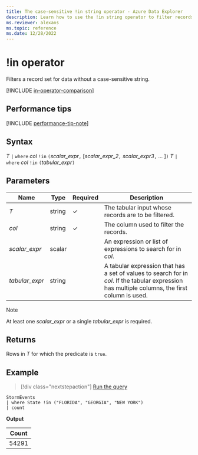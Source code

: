 ```yaml
---
title: The case-sensitive !in string operator - Azure Data Explorer
description: Learn how to use the !in string operator to filter records for data without a case-sensitive string.
ms.reviewer: alexans
ms.topic: reference
ms.date: 12/28/2022
---
```

# !in operator

Filters a record set for data without a case-sensitive string.

[!INCLUDE [in-operator-comparison](../../includes/in-operator-comparison.md)]

## Performance tips

[!INCLUDE [performance-tip-note](../../includes/performance-tip-note.md)]

## Syntax

*T* `|` `where` *col* `!in` `(`*scalar_expr*`,` [*scalar_expr_2*`,` *scalar_expr3*`,` ... ]`)`
*T* `|` `where` *col* `!in` `(`*tabular_expr*`)`

## Parameters

| Name | Type | Required | Description |
|--|--|--|--|
| *T* | string | &check; | The tabular input whose records are to be filtered.|
| *col* | string | &check; | The column used to filter the records.|
| *scalar_expr* | scalar | | An expression or list of expressions to search for in *col*.|
| *tabular_expr* | string | | A tabular expression that has a set of values to search for in *col*. If the tabular expression has multiple columns, the first column is used.|

> [!NOTE]
> At least one *scalar_expr* or a single *tabular_expr* is required.

## Returns

Rows in *T* for which the predicate is `true`.

## Example

> [!div class="nextstepaction"]
> <a href="https://dataexplorer.azure.com/clusters/help/databases/Samples?query=H4sIAAAAAAAAAwsuyS/KdS1LzSspVuCqUSjPSC1KVQguSSxJVVDMzFPQUHLz8Q/ydHFU0lFQcnf1D3L3BDP9XMMVIv2DvJU0QbqS80vzSgDNxq+9SgAAAA==" target="_blank">Run the query</a>

```kusto
StormEvents 
| where State !in ("FLORIDA", "GEORGIA", "NEW YORK") 
| count
```

**Output**

|Count|
|---|
|54291|
